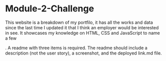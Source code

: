 # Module-2-Challenge

This website is a breakdown of my portfilo, it has all the works and data since the last time I updated it that I think an employer would be interested in see. It showcases my knowledge on HTML, CSS and JavaScript to name a few



. A readme with three items is required. The readme should include a description (not the user story),  a screenshot,  and the deployed link.md file.
